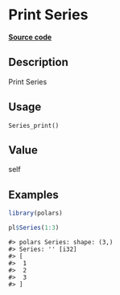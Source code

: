 

# Print Series

[**Source code**](https://github.com/pola-rs/r-polars/tree/main/R/series__series.R#L76)

## Description

Print Series

## Usage

<pre><code class='language-R'>Series_print()
</code></pre>

## Value

self

## Examples

``` r
library(polars)

pl$Series(1:3)
```

    #> polars Series: shape: (3,)
    #> Series: '' [i32]
    #> [
    #>  1
    #>  2
    #>  3
    #> ]
